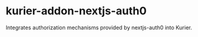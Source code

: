 # kurier-addon-nextjs-auth0
Integrates authorization mechanisms provided by nextjs-auth0 into Kurier.
